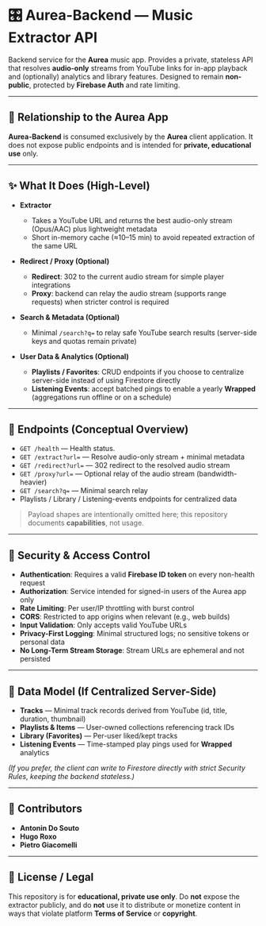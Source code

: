# 🎛️ Aurea-Backend — Music Extractor API

Backend service for the **Aurea** music app.
Provides a private, stateless API that resolves **audio-only** streams from YouTube links for in-app playback and (optionally) analytics and library features. Designed to remain **non-public**, protected by **Firebase Auth** and rate limiting.

---

## 🔗 Relationship to the Aurea App

**Aurea-Backend** is consumed exclusively by the **Aurea** client application.
It does not expose public endpoints and is intended for **private, educational use** only.

---

## ✨ What It Does (High-Level)

* **Extractor**

    * Takes a YouTube URL and returns the best audio-only stream (Opus/AAC) plus lightweight metadata
    * Short in-memory cache (≈10–15 min) to avoid repeated extraction of the same URL

* **Redirect / Proxy (Optional)**

    * **Redirect**: 302 to the current audio stream for simple player integrations
    * **Proxy**: backend can relay the audio stream (supports range requests) when stricter control is required

* **Search & Metadata (Optional)**

    * Minimal `/search?q=` to relay safe YouTube search results (server-side keys and quotas remain private)

* **User Data & Analytics (Optional)**

    * **Playlists / Favorites**: CRUD endpoints if you choose to centralize server-side instead of using Firestore directly
    * **Listening Events**: accept batched pings to enable a yearly **Wrapped** (aggregations run offline or on a schedule)

---

## 🧭 Endpoints (Conceptual Overview)

* `GET /health` — Health status.
* `GET /extract?url=` — Resolve audio-only stream + minimal metadata
* `GET /redirect?url=` — 302 redirect to the resolved audio stream
* `GET /proxy?url=` — Optional relay of the audio stream (bandwidth-heavier)
* `GET /search?q=` — Minimal search relay
* Playlists / Library / Listening-events endpoints for centralized data

> Payload shapes are intentionally omitted here; this repository documents **capabilities**, not usage.

---

## 🔐 Security & Access Control

* **Authentication**: Requires a valid **Firebase ID token** on every non-health request
* **Authorization**: Service intended for signed-in users of the Aurea app only
* **Rate Limiting**: Per user/IP throttling with burst control
* **CORS**: Restricted to app origins when relevant (e.g., web builds)
* **Input Validation**: Only accepts valid YouTube URLs
* **Privacy-First Logging**: Minimal structured logs; no sensitive tokens or personal data
* **No Long-Term Stream Storage**: Stream URLs are ephemeral and not persisted

---

## 🧱 Data Model (If Centralized Server-Side)

* **Tracks** — Minimal track records derived from YouTube (id, title, duration, thumbnail)
* **Playlists & Items** — User-owned collections referencing track IDs
* **Library (Favorites)** — Per-user liked/kept tracks
* **Listening Events** — Time-stamped play pings used for **Wrapped** analytics

*(If you prefer, the client can write to Firestore directly with strict Security Rules, keeping the backend stateless.)*

---

## 🤝 Contributors

* **Antonin Do Souto**
* **Hugo Roxo**
* **Pietro Giacomelli**

---

## 📜 License / Legal

This repository is for **educational, private use only**.
Do **not** expose the extractor publicly, and do **not** use it to distribute or monetize content in ways that violate platform **Terms of Service** or **copyright**.
